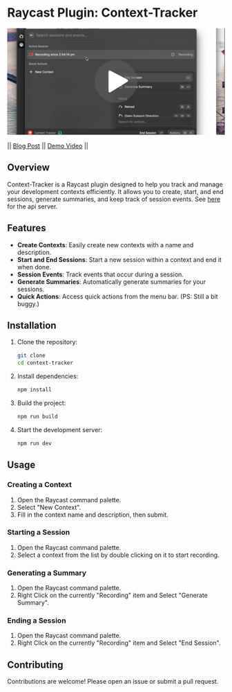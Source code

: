 # Raycast Plugin: Context-Tracker

[![alt text](image.png)](https://youtu.be/CuOoXqdsD_w?si=nCknNQvhwroWAdGf)


|| [Blog Post](https://open.substack.com/pub/ashwinmirskar/p/context-tracker-ai?r=b1eef&utm_campaign=post&utm_medium=web) || [Demo Video](https://youtu.be/CuOoXqdsD_w?si=nCknNQvhwroWAdGf) ||

## Overview

Context-Tracker is a Raycast plugin designed to help you track and manage your development contexts efficiently. It allows you to create, start, and end sessions, generate summaries, and keep track of session events. See [here](https://github.com/Pythonista7/context-tracker-backend) for the api server.

## Features

- **Create Contexts**: Easily create new contexts with a name and description.
- **Start and End Sessions**: Start a new session within a context and end it when done.
- **Session Events**: Track events that occur during a session.
- **Generate Summaries**: Automatically generate summaries for your sessions.
- **Quick Actions**: Access quick actions from the menu bar. (PS: Still a bit buggy.)

## Installation

1. Clone the repository:
    ```sh
    git clone 
    cd context-tracker
    ```

2. Install dependencies:
    ```sh
    npm install
    ```

3. Build the project:
    ```sh
    npm run build
    ```

4. Start the development server:
    ```sh
    npm run dev
    ```

## Usage

### Creating a Context

1. Open the Raycast command palette.
2. Select "New Context".
3. Fill in the context name and description, then submit.

### Starting a Session

1. Open the Raycast command palette.
2. Select a context from the list by double clicking on it to start recording.

### Generating a Summary

1. Open the Raycast command palette.
2. Right Click on the currently "Recording" item and Select "Generate Summary".

### Ending a Session

1. Open the Raycast command palette.
2. Right Click on the currently "Recording" item and Select "End Session".

## Contributing
Contributions are welcome! Please open an issue or submit a pull request.